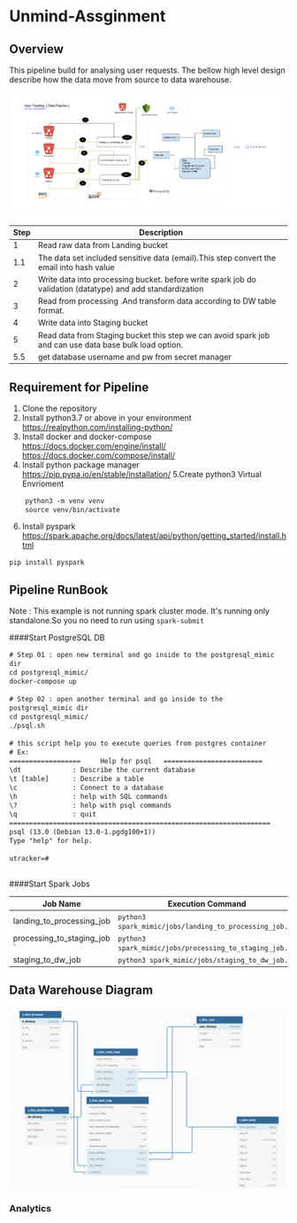 # Unmind-Assginment


## Overview
This pipeline build for analysing user requests. The bellow high level design describe how the data move 
from source to data warehouse.

![](PiplineDiagram.png)

| Step | Description |
|------|-------------|
| 1    | Read raw data from Landing bucket |
|1.1|   The data set included sensitive data (email).This step convert the email into hash value |
| 2 | Write data into processing bucket. before write spark job do validation (datatype) and add standardization |
|3 | Read from processing .And transform data according to DW table format. |
| 4 | Write data into Staging bucket |
| 5 | Read data from Staging bucket this step we can avoid spark job and can use data base bulk load option. |
|5.5 | get database username and pw from secret manager |


## Requirement for Pipeline

1. Clone the repository
2. Install python3.7 or above in your environment
https://realpython.com/installing-python/
3. Install docker and docker-compose 
https://docs.docker.com/engine/install/
https://docs.docker.com/compose/install/
4. Install python package manager
https://pip.pypa.io/en/stable/installation/
5.Create python3 Virtual Envrioment
```
    python3 -m venv venv
    source venv/bin/activate
```
6. Install pyspark https://spark.apache.org/docs/latest/api/python/getting_started/install.html

```buildoutcfg
pip install pyspark
```

## Pipeline RunBook

Note : This example is not running spark cluster mode. It's running only standalone.So you no need to run using `spark-submit`

####Start PostgreSQL DB

```buildoutcfg
# Step 01 : open new terminal and go inside to the postgresql_mimic dir
cd postgresql_mimic/
docker-compose up

# Step 02 : open another terminal and go inside to the postgresql_mimic dir
cd postgresql_mimic/
./psql.sh

# this script help you to execute queries from postgres container
# Ex: 
==================     Help for psql   =========================
\dt             : Describe the current database
\t [table]      : Describe a table
\c              : Connect to a database
\h              : help with SQL commands
\?              : help with psql commands
\q              : quit
==================================================================
psql (13.0 (Debian 13.0-1.pgdg100+1))
Type "help" for help.

utracker=# 


```


####Start Spark Jobs

|Job Name | Execution Command  |
|---------|---------------------------------|
|landing_to_processing_job |`python3 spark_mimic/jobs/landing_to_processing_job.py`|
|processing_to_staging_job `| `python3 spark_mimic/jobs/processing_to_staging_job.py`|
| staging_to_dw_job|`python3 spark_mimic/jobs/staging_to_dw_job.py`|



## Data Warehouse Diagram

![](DWDIm.png)




### Analytics 


